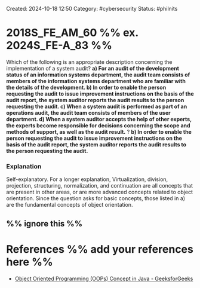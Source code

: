 Created: 2024-10-18 12:50
Category: #cybersecurity 
Status: #philnits



# 2018S_FE_AM_60 %% ex. 2024S_FE-A_83 %%

Which of the following is an appropriate description concerning the implementation of a system audit?
**a) For an audit of the development status of an information systems department, the audit team consists of members of the information systems department who are familiar with the details of the development. 
b) In order to enable the person requesting the audit to issue improvement instructions on the basis of the audit report, the system auditor reports the audit results to the person requesting the audit. 
c) When a system audit is performed as part of an operations audit, the audit team consists of members of the user department. 
d) When a system auditor accepts the help of other experts, the experts become responsible for decisions concerning the scope and methods of support, as well as the audit result.**
?
**b) In order to enable the person requesting the audit to issue improvement instructions on the basis of the audit report, the system auditor reports the audit results to the person requesting the audit.** 
### Explanation
Self-explanatory. 
For a longer explanation, Virtualization, division, projection, structuring, normalization, and continuation are all concepts that are present in other areas, or are more advanced concepts related to object orientation. Since the question asks for basic concepts, those listed in a) are the fundamental concepts of object orientation.




%% ignore this %%
---









# References %% add your references here %%
- [Object Oriented Programming (OOPs) Concept in Java - GeeksforGeeks](https://www.geeksforgeeks.org/object-oriented-programming-oops-concept-in-java/)